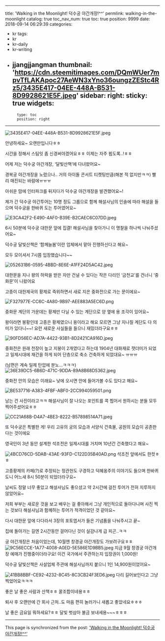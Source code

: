 
---
title: 'Walking in the Moonlight! 덕수궁 야간개장!^^'
permlink: walking-in-the-moonlight
catalog: true
toc_nav_num: true
toc: true
position: 9999
date: 2018-09-14 06:29:39
categories:
- kr
tags:
- kr
- kr-daily
- kr-writing
- jjangjjangman
thumbnail: 'https://cdn.steemitimages.com/DQmWUer7mpvTfLAKApoc27AeWN3xYno36oungzZEStc4Rz5/3435E417-04EE-448A-B531-8D9928621E5F.jpeg'
sidebar:
    right:
        sticky: true
widgets:
    -
        type: toc
        position: right
---


![3435E417-04EE-448A-B531-8D9928621E5F.jpeg](https://cdn.steemitimages.com/DQmWUer7mpvTfLAKApoc27AeWN3xYno36oungzZEStc4Rz5/3435E417-04EE-448A-B531-8D9928621E5F.jpeg)

안녕하세요~ 오랜만입니다ㅎㅎ

시간을 정해서 스팀잇 좀 신경써야겠어요ㅎㅎ
이제는 자주 뵙도록..!ㅎㅎ

어제 저는 덕수궁 야간개장, ‘달빛산책’에 다녀왔어요~

경복궁 야간개장을 노렸으나.. 
거의 아이돌 콘서트 티켓팅만큼(해본 적 없지만ㅋㅋ)
빨리 매진되는 바람에ㅠㅠㅠ 

아쉬운 맘에 인터파크를 뒤지다가 
덕수궁 야간개장을 발견했어요~!

제가 간 덕수궁 야간투어는 10명 정도 그룹으로 함께
해설사님의 인솔에 따라 해설을 들으며 
덕수궁을 한바퀴 도는 투어였어요~

![E3CA42F2-E490-4AF0-B39E-B2CAEC6C07DD.jpeg](https://cdn.steemitimages.com/DQmSfM3NhEYPCF8PWWMkduMRH4dqKcBTqQ6BgdkBw3wmyfy/E3CA42F2-E490-4AF0-B39E-B2CAEC6C07DD.jpeg)

6시 50분에 덕수궁 대한문 앞에 집결!
해설사님을 찾아가니 이 명찰을 하나씩 나눠주셨어요~

덕수궁 달빛산책은 ‘함께늘봄’이란 업체에서 
맡아 진행하신다고 해요~

모두 모이셔서 7시쯤 입장했습니다~~

![052631B6-0595-4BBD-8E6E-A1FF24D5AC42.jpeg](https://cdn.steemitimages.com/DQmfHxVK4CsC9oVfA37svN5pbngDtWubtTXdAnFGEyJR1ZZ/052631B6-0595-4BBD-8E6E-A1FF24D5AC42.jpeg)

대한문을 지나 왕의 허락을 받은 자만 건널 수 있다는
작은 다리인 ‘금천교’를 건너니 ‘중화문’이 나왔어요

고종이 대한제국의 황제로 즉위하면서 새로 지은 
중화전으로 가는 문이에요~

![F327977E-CC6C-4A80-9B97-AEE883A5EC6D.png](https://cdn.steemitimages.com/DQmdQmvrLEWNHJA34prcxmQ1SkbLvA1Uyheo8k6wAJnwQy3/F327977E-CC6C-4A80-9B97-AEE883A5EC6D.png)

중화문 계단의 가운데는 황제만 다닐 수 있는 계단으로
양 옆에 용 조각이 있어요~ 

왕이라면 봉황인데 고종은 황제였으니 용이라고 해요
모르면 그냥 지나칠 계단도 다 의미가 있다니~~!
요런 새로운 사실들을 들으니 재밌더라구요ㅎㅎ

![90FD56EC-AD7A-4422-93B1-8D2421CA916D.jpeg](https://cdn.steemitimages.com/DQmWasqp5yG27g6w1HTLLP3oGzJDNFJBzQA11bUH4YyGQph/90FD56EC-AD7A-4422-93B1-8D2421CA916D.jpeg)

중화전은 원래 천장이 높고 지붕이 2개였다고 하는데
1904년 대화재로 잿더미가 되었고
일제시대에 재건을 하게 되어 
단층으로 축소 건축하게 되었대요~ ㅠㅠㅠ

(남편은 계속 일제 탄압에 분노...ㅋㅋㅋ)
![36E39DC5-6B6D-471C-9DDA-89A8B68D5362.jpeg](https://cdn.steemitimages.com/DQmaAVAtQgXnoYoVG5FhFULyHjDDPUun1gUdEpYan6wckoh/36E39DC5-6B6D-471C-9DDA-89A8B68D5362.jpeg)

중화전 안의 모습은 이래요~
낮에 오시면 안에 들어가볼 수도 있다고 해요~

![BE537716-A383-4FBF-ABF0-2CC994059501.png](https://cdn.steemitimages.com/DQmWvYV4DaXKiFVpjJtFKpmDKNSETPNHmXqdGm7fnm4CLny/BE537716-A383-4FBF-ABF0-2CC994059501.png)

남는 건 사진이라고ㅋㅋ 
해설사님이 잘 나오는 포인트를 콕 찝어서 
원하시는 분들 모두 찍어주셨어요ㅎㅎ

![CC21A68B-D4A7-4BE3-8222-B57898514A71.jpeg](https://cdn.steemitimages.com/DQmRX1B5YdbQi2Td2ywewqtDoQoZDmr8Jmo9k1FMhPko8TM/CC21A68B-D4A7-4BE3-8222-B57898514A71.jpeg)

또 덕수궁은 특별한 게!
우리 고유의 궁의 모습과
서양식 건축물, 공원의 모습이 공존한다는 것이에요

영국인이 3년 동안 설계한 석조전은
일제시대를 거치며 10년간 건축했다고 해요~

![4BCD76CD-5DAB-43AE-93FD-C122D35B40AD.png](https://cdn.steemitimages.com/DQmdFEwkJ1ydg8imjA3JE2Wf5TpRdFH2GjrB4kK362jHhVg/4BCD76CD-5DAB-43AE-93FD-C122D35B40AD.png)
석조전 앞에서도 한컷ㅎㅎ

고종황제의 카페(?)로 추정되는 정관헌도 구경하고
덕혜옹주의 이야기도 들으며 한바퀴 도니
어느새 8시 50분이 되었더라구요~

날씨도 정말 너무 좋았고 해설사님도 좋으셨고
약 2시간에 걸친 투어가 전혀 지루하지 않았어요~

저희 부부는 새로운 것을 보고 배우는 걸 좋아해서
그냥 개인적으로 돌아다니며 사진 찍는 것보다
해설사님과 함께하는 투어가 적격이었던 것 같아요~

다시 대한문 앞에 다다라서 
3장의 포토엽서가 들은 기념품을 나눠주시고 끝~

집에 돌아가는 길엔 
2시간동안 걸어다닌 것이 실감나게 급 피곤..ㅋㅋ

궁 야간개장은 처음이었는데,
10월엔 창경궁 야간개장도 가보려구요ㅎㅎ
![9C56ECCE-1A77-4008-A0ED-5E586E1D9BB5.jpeg](https://cdn.steemitimages.com/DQmVw4ujFEHv5JV5yVcT7ZT7DQVgBQZdLPteJGjvphSQt5y/9C56ECCE-1A77-4008-A0ED-5E586E1D9BB5.jpeg)
지금 9월 창경궁 야간개장 예매가 진행중이더라구요!
이건 국가에서 주관하는지 입장권이 1,000원!

덕수궁 달빛산책은 사설업체 주관에 
해설사님까지 붙으니 1인 14,900원이었어요~

![41BB8BBF-CE92-4232-8C45-8C3CB24F3ED6.jpeg](https://cdn.steemitimages.com/DQmeKsACCvVwRCANcCjRUnmCoAYujJxzUYMqkdUM62qzphG/41BB8BBF-CE92-4232-8C45-8C3CB24F3ED6.jpeg)
다리 길어보인다고 그냥 찍었어요ㅋㅋㅋ

좋은 날 좋은 사람과 산책ㅎㅎ 꿀조합이네용ㅎㅎ

퇴사 후 오랜만에 간 회사 근처..도 
마음 편히 놀러가니 새롭고 좋았네요ㅎㅎㅎ

날 좋은 금요일 뭐하세요?ㅎㅎ 
달빛 벗삼아 불금 보내세용~~~ㅎㅎㅎ

- - -

This page is synchronized from the post: ['Walking in the Moonlight! 덕수궁 야간개장!^^'](https://steemit.com/@talkative-bk/walking-in-the-moonlight)

